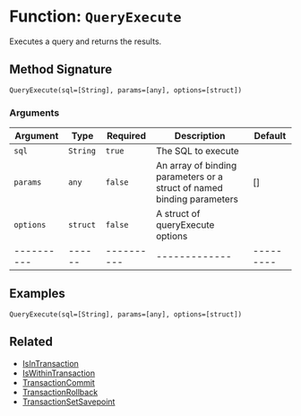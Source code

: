 [comment]: # (Note: This documentation is generated dynamically in the build process.  To modify the contents, change the javadoc on the _invoke method of the BIF class)

# Function: `QueryExecute`

Executes a query and returns the results.

## Method Signature
```
QueryExecute(sql=[String], params=[any], options=[struct])
```
### Arguments

| Argument | Type | Required | Description | Default |
|----------|------|----------|-------------|---------|
| `sql` | `String` | `true` | The SQL to execute | |
| `params` | `any` | `false` | An array of binding parameters or a struct of named binding parameters | []|
| `options` | `struct` | `false` | A struct of queryExecute options | |
|----------|------|----------|-------------|---------|



## Examples

```
QueryExecute(sql=[String], params=[any], options=[struct])
```

## Related
  * [IsInTransaction](IsInTransaction.md)
  * [IsWithinTransaction](IsWithinTransaction.md)
  * [TransactionCommit](TransactionCommit.md)
  * [TransactionRollback](TransactionRollback.md)
  * [TransactionSetSavepoint](TransactionSetSavepoint.md)
